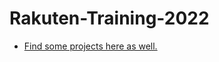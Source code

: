 # Rakuten-Training-2022

<ul>
  <li>
    <a href="https://github.com/File-Archives/Temp-Workspace">Find some projects here as well.</a>
  </li>
</ul>
